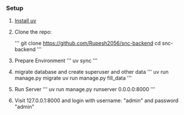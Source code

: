 ### Setup

1. [Install uv](https://docs.astral.sh/uv/getting-started/installation/)

2. Clone the repo:

   '''
   git clone https://github.com/Rupesh2056/snc-backend
   cd snc-backend
   '''

3. Prepare Environment
    '''
    uv sync 
    '''

4. migrate database and create superuser and other data
    '''
    uv run manage.py migrate
    uv run manage.py fill_data
    '''

5. Run Server
    '''
    uv run manage.py runserver 0.0.0.0:8000
    '''

6. Visit 127.0.0.1:8000 and login with username: "admin" and password "admin"
